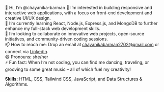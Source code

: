 👋 Hi, I’m @chayanika-barman 
👀 I’m interested in building responsive and interactive web applications, with a focus on front-end development and creative UI/UX design.  
🌱 I’m currently learning React, Node.js, Express.js, and MongoDB to further enhance my full-stack web development skills.  
💞️ I’m looking to collaborate on innovative web projects, open-source initiatives, and community-driven coding sessions.  
📫 How to reach me: Drop an email at [chayanikabarman2702@gmail.com](mailto:chayanikabarman2702@gmail.com) or connect via [LinkedIn](https://www.linkedin.com/in/chayanika-barman/).  
😄 Pronouns: she/her  
⚡ Fun fact: When I’m not coding, you can find me dancing, traveling, or grooving to some great music – all of which fuel my creativity!

**Skills:** HTML, CSS, Tailwind CSS, JavaScript, and Data Structures & Algorithms.

<!---
chayanika-barman/chayanika-barman is a ✨ special ✨ repository because its `README.md` (this file) appears on your GitHub profile.
You can click the Preview link to take a look at your changes.
--->

